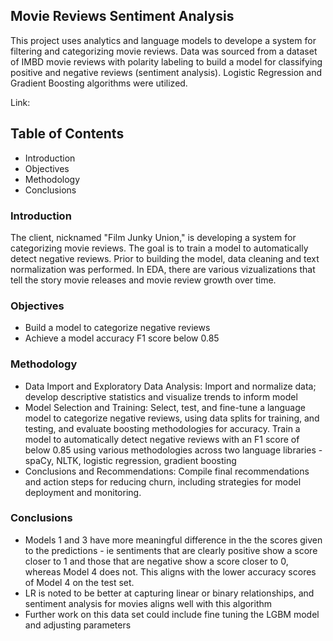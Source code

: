 ## Movie Reviews Sentiment Analysis

This project uses analytics and language models to develope a system for filtering and categorizing movie reviews.
Data was sourced from a dataset of IMBD movie reviews with polarity labeling to build a model for classifying positive and negative reviews (sentiment analysis). Logistic Regression and Gradient Boosting algorithms were utilized.

Link: 

## Table of Contents
- Introduction
- Objectives
- Methodology
- Conclusions

### Introduction

The client, nicknamed "Film Junky Union," is developing a system for categorizing movie reviews. The goal is to train a model to automatically detect negative reviews. Prior to building the model, data cleaning and text normalization was performed. In EDA, there are various vizualizations that tell the story movie releases and movie review growth over time.

### Objectives
- Build a model to categorize negative reviews
- Achieve a model accuracy F1 score below 0.85

### Methodology
- Data Import and Exploratory Data Analysis: Import and normalize data; develop descriptive statistics and visualize trends to inform model
- Model Selection and Training: Select, test, and fine-tune a language model to categorize negative reviews, using data splits for training, and testing, and evaluate boosting methodologies for accuracy. Train a model to automatically detect negative reviews with an F1 score of below 0.85 using various methodologies across two language libraries - spaCy, NLTK, logistic regression, gradient boosting
- Conclusions and Recommendations: Compile final recommendations and action steps for reducing churn, including strategies for model deployment and monitoring.

### Conclusions
- Models 1 and 3 have more meaningful difference in the the scores given to the predictions - ie sentiments that are clearly positive show a score closer to 1 and those that are negative show a score closer to 0, whereas Model 4 does not. This aligns with the lower accuracy scores of Model 4 on the test set.
- LR is noted to be better at capturing linear or binary relationships, and sentiment analysis for movies aligns well with this algorithm
- Further work on this data set could include fine tuning the LGBM model and adjusting parameters


